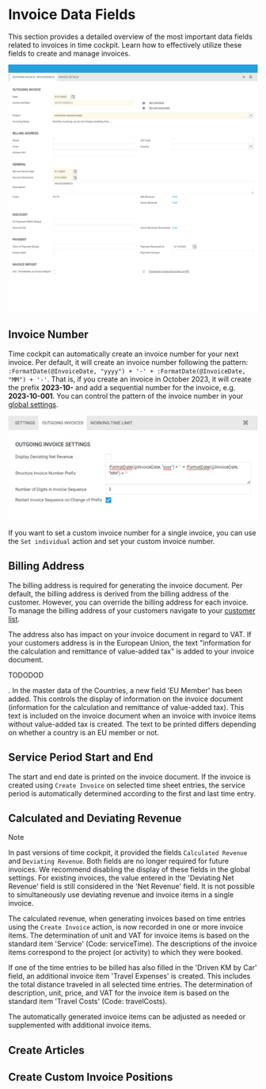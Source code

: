 # Invoice Data Fields

This section provides a detailed overview of the most important data fields related to invoices in time cockpit. Learn how to effectively utilize these fields to create and manage invoices.

![Invoice](images/invoice.png "Invoice")

## Invoice Number
Time cockpit can automatically create an invoice number for your next invoice. Per default, it will create an invoice number following the pattern: `:FormatDate(@InvoiceDate, "yyyy") + '-' + :FormatDate(@InvoiceDate, "MM") + '-'`. That is, if you create an invoice in October 2023, it will create the prefix **2023-10-** and add a sequential number for the invoice, e.g. **2023-10-001**. You can control the pattern of the invoice number in your [global settings](https://web.timecockpit.com/app/lists/entity/APP_GlobalSettings).

![Invoice](images/global-settings-invoice-number.png "Invoice")

If you want to set a custom invoice number for a single invoice, you can use the `Set individual` action and set your custom invoice number. 

## Billing Address
The billing address is required for generating the invoice document. Per default, the billing address is derived from the billing address of the customer. However, you can override the billing address for each invoice. To manage the billing address of your customers navigate to your [customer list](https://web.timecockpit.com/app/lists/entity/APP_Customer).

The address also has impact on your invoice document in regard to VAT. If your customers address is in the European Union, the text "information for the calculation and remittance of value-added tax" is added to your invoice document. 

TODODOD

. In the master data of the Countries, a new field 'EU Member' has been added. This controls the display of information on the invoice document (information for the calculation and remittance of value-added tax). This text is included on the invoice document when an invoice with invoice items without value-added tax is created. The text to be printed differs depending on whether a country is an EU member or not.

## Service Period Start and End

The start and end date is printed on the invoice document. If the invoice is created using `Create Invoice` on selected time sheet entries, the service period is automatically determined according to the first and last time entry.

## Calculated and Deviating Revenue

> [!NOTE]
In past versions of time cockpit, it provided the fields `Calculated Revenue` and `Deviating Revenue`. Both fields are no longer required for future invoices. We recommend disabling the display of these fields in the global settings. For existing invoices, the value entered in the 'Deviating Net Revenue' field is still considered in the 'Net Revenue' field. It is not possible to simultaneously use deviating revenue and invoice items in a single invoice.

The calculated revenue, when generating invoices based on time entries using the `Create Invoice` action, is now recorded in one or more invoice items. The determination of unit and VAT for invoice items is based on the standard item 'Service' (Code: serviceTime). The descriptions of the invoice items correspond to the project (or activity) to which they were booked.

If one of the time entries to be billed has also filled in the 'Driven KM by Car' field, an additional invoice item 'Travel Expenses' is created. This includes the total distance traveled in all selected time entries. The determination of description, unit, price, and VAT for the invoice item is based on the standard item 'Travel Costs' (Code: travelCosts).

The automatically generated invoice items can be adjusted as needed or supplemented with additional invoice items.

## Create Articles

## Create Custom Invoice Positions